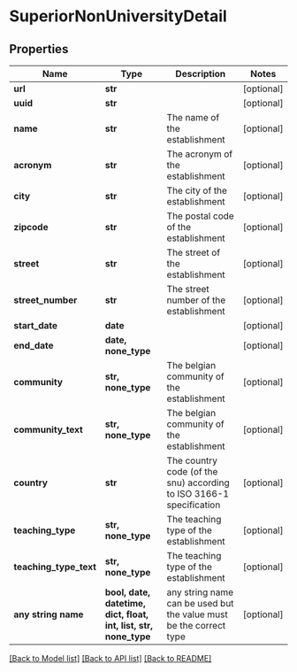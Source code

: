 # SuperiorNonUniversityDetail


## Properties
Name | Type | Description | Notes
------------ | ------------- | ------------- | -------------
**url** | **str** |  | [optional] 
**uuid** | **str** |  | [optional] 
**name** | **str** | The name of the establishment | [optional] 
**acronym** | **str** | The acronym of the establishment | [optional] 
**city** | **str** | The city of the establishment | [optional] 
**zipcode** | **str** | The postal code of the establishment | [optional] 
**street** | **str** | The street of the establishment | [optional] 
**street_number** | **str** | The street number of the establishment | [optional] 
**start_date** | **date** |  | [optional] 
**end_date** | **date, none_type** |  | [optional] 
**community** | **str, none_type** | The belgian community of the establishment | [optional] 
**community_text** | **str, none_type** | The belgian community of the establishment | [optional] 
**country** | **str** | The country code (of the snu) according to ISO 3166-1 specification | [optional] 
**teaching_type** | **str, none_type** | The teaching type of the establishment | [optional] 
**teaching_type_text** | **str, none_type** | The teaching type of the establishment | [optional] 
**any string name** | **bool, date, datetime, dict, float, int, list, str, none_type** | any string name can be used but the value must be the correct type | [optional]

[[Back to Model list]](../README.md#documentation-for-models) [[Back to API list]](../README.md#documentation-for-api-endpoints) [[Back to README]](../README.md)


